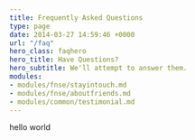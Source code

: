 ```yaml
---
title: Frequently Asked Questions
type: page
date: 2014-03-27 14:59:46 +0000
url: "/faq"
hero_class: faqhero
hero_title: Have Questions?
hero_subtitle: We'll attempt to answer them.
modules:
- modules/fnse/stayintouch.md
- modules/fnse/aboutfriends.md
- modules/common/testimonial.md
---
```

hello world